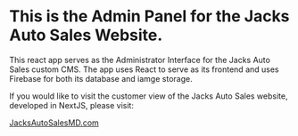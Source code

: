 # This is the Admin Panel for the Jacks Auto Sales Website.

This react app serves as the Administrator Interface for the Jacks Auto Sales custom CMS. The app uses React to serve as its frontend and uses Firebase for both its database and iamge storage.

If you would like to visit the customer view of the Jacks Auto Sales website, developed in NextJS, please visit:

[JacksAutoSalesMD.com](jacksautosalesmd.com)
